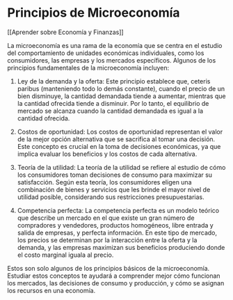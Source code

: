 # Principios de Microeconomía

[[Aprender sobre Economía y Finanzas]]

La microeconomía es una rama de la economía que se centra en el estudio del comportamiento de unidades económicas individuales, como los consumidores, las empresas y los mercados específicos. Algunos de los principios fundamentales de la microeconomía incluyen:

1. Ley de la demanda y la oferta: Este principio establece que, ceteris paribus (manteniendo todo lo demás constante), cuando el precio de un bien disminuye, la cantidad demandada tiende a aumentar, mientras que la cantidad ofrecida tiende a disminuir. Por lo tanto, el equilibrio de mercado se alcanza cuando la cantidad demandada es igual a la cantidad ofrecida.

2. Costos de oportunidad: Los costos de oportunidad representan el valor de la mejor opción alternativa que se sacrifica al tomar una decisión. Este concepto es crucial en la toma de decisiones económicas, ya que implica evaluar los beneficios y los costos de cada alternativa.

3. Teoría de la utilidad: La teoría de la utilidad se refiere al estudio de cómo los consumidores toman decisiones de consumo para maximizar su satisfacción. Según esta teoría, los consumidores eligen una combinación de bienes y servicios que les brinde el mayor nivel de utilidad posible, considerando sus restricciones presupuestarias.

4. Competencia perfecta: La competencia perfecta es un modelo teórico que describe un mercado en el que existe un gran número de compradores y vendedores, productos homogéneos, libre entrada y salida de empresas, y perfecta información. En este tipo de mercado, los precios se determinan por la interacción entre la oferta y la demanda, y las empresas maximizan sus beneficios produciendo donde el costo marginal iguala al precio.

Estos son solo algunos de los principios básicos de la microeconomía. Estudiar estos conceptos te ayudará a comprender mejor cómo funcionan los mercados, las decisiones de consumo y producción, y cómo se asignan los recursos en una economía.
